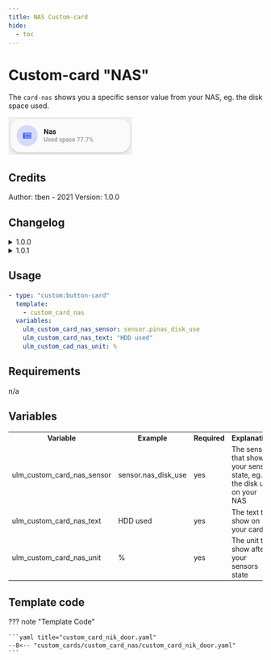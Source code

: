 ```yaml
---
title: NAS Custom-card
hide:
  - toc
---
```


<!-- markdownlint-disable MD046 -->

# Custom-card "NAS"

The `card-nas` shows you a specific sensor value from your NAS, eg. the disk space used.

![Screenshot](../../assets/img/custom_card_nas.png)

## Credits

Author: tben - 2021
Version: 1.0.0

## Changelog

<details>
<summary>1.0.0</summary>
Initial release
</details>
<details>
<summary>1.0.1</summary>
Fix card & add Screenshot
</details>

## Usage

```yaml
- type: "custom:button-card"
  template:
    - custom_card_nas
  variables:
    ulm_custom_card_nas_sensor: sensor.pinas_disk_use
    ulm_custom_card_nas_text: "HDD used"
    ulm_custom_cad_nas_unit: %
```

## Requirements

n/a

## Variables

<table>
<tr>
<th>Variable</th>
<th>Example</th>
<th>Required</th>
<th>Explanation</th>
</tr>
<tr>
<td>ulm_custom_card_nas_sensor</td>
<td>sensor.nas_disk_use</td>
<td>yes</td>
<td>The sensor that shows your sensor state, eg. the disk use on your NAS</td>
</tr>
<tr>
<td>ulm_custom_card_nas_text</td>
<td>HDD used</td>
<td>yes</td>
<td>The text to show on your card</td>
</tr>
<tr>
<td>ulm_custom_card_nas_unit</td>
<td>%</td>
<td>yes</td>
<td>The unit to show after your sensors state</td>
</tr>
</table>

## Template code

??? note "Template Code"

    ```yaml title="custom_card_nik_door.yaml"
    --8<-- "custom_cards/custom_card_nas/custom_card_nik_door.yaml"
    ```
